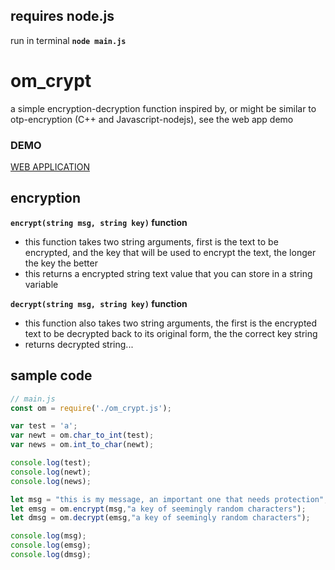 ## requires node.js

run in terminal **```node main.js```**

# om_crypt
a simple encryption-decryption function inspired by, or might be similar to otp-encryption (C++ and Javascript-nodejs), see the web app demo 

### DEMO

[WEB APPLICATION](https://omcrypt.herokuapp.com/)

## encryption

**`encrypt(string msg, string key)` function**
  - this function takes two string arguments, first is the text to be encrypted, and the key that will be used to encrypt the text, the longer the key the better
  - this returns a encrypted string text value that you can store in a string variable
  
**`decrypt(string msg, string key)` function**
  - this function also takes two string arguments, the first is the encrypted text to be decrypted back to its original form, the the correct key string
  - returns decrypted string...
  
## sample code
```javascript
// main.js
const om = require('./om_crypt.js');

var test = 'a';
var newt = om.char_to_int(test);
var news = om.int_to_char(newt);

console.log(test);
console.log(newt);
console.log(news);

let msg = "this is my message, an important one that needs protection";
let emsg = om.encrypt(msg,"a key of seemingly random characters");
let dmsg = om.decrypt(emsg,"a key of seemingly random characters");

console.log(msg);
console.log(emsg);
console.log(dmsg);
```

